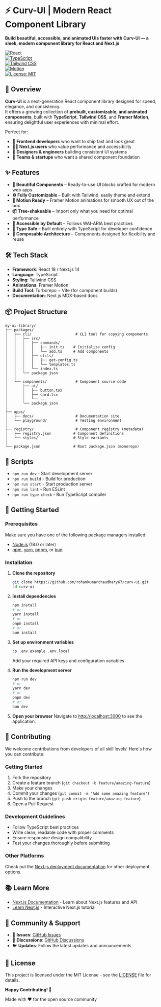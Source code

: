 # ⚡ Curv-UI | Modern React Component Library

**Build beautiful, accessible, and animated UIs faster with Curv-UI — a sleek, modern component library for React and Next.js**

[![React](https://img.shields.io/badge/React-18-blue)](https://react.dev/)  
[![TypeScript](https://img.shields.io/badge/TypeScript-5-blue)](https://www.typescriptlang.org/)  
[![Tailwind CSS](https://img.shields.io/badge/TailwindCSS-3-38B2AC)](https://tailwindcss.com/)  
[![Motion](https://img.shields.io/badge/Framer_Motion-animations-ff69b4)](https://www.framer.com/motion/)  
[![License: MIT](https://img.shields.io/badge/License-MIT-yellow.svg)](LICENSE)

## 🌟 Overview

**Curv-UI** is a next-generation React component library designed for speed, elegance, and consistency.  
It offers a growing collection of **prebuilt, customizable, and animated components**, built with **TypeScript**, **Tailwind CSS**, and **Framer Motion**, ensuring delightful user experiences with minimal effort.

Perfect for:

- 🚀 **Frontend developers** who want to ship fast and look great
- 🧑‍💻 **Next.js users** who value performance and accessibility
- 🎨 **Designers & engineers** building consistent UI systems
- 🧩 **Teams & startups** who want a shared component foundation

## ✨ Features

- **🎨 Beautiful Components** – Ready-to-use UI blocks crafted for modern web apps
- **⚙️ Fully Customizable** – Built with Tailwind, easily theme and extend
- **💫 Motion Ready** – Framer Motion animations for smooth UX out of the box
- **📦 Tree-shakeable** – Import only what you need for optimal performance
- **🧱 Accessible by Default** – Follows WAI-ARIA best practices
- **🧠 Type Safe** – Built entirely with TypeScript for developer confidence
- **🧩 Composable Architecture** – Components designed for flexibility and reuse

## 🛠️ Tech Stack

- **Framework**: React 18 / Next.js 14
- **Language**: TypeScript
- **Styling**: Tailwind CSS
- **Animations**: Framer Motion
- **Build Tool**: Turborepo + Vite (for component builds)
- **Documentation**: Next.js MDX-based docs

## 📦 Project Structure

```
my-ui-library/
├── packages/
│   ├── cli/                    # CLI tool for copying components
│   │   ├── src/
│   │   │   ├── commands/
│   │   │   │   ├── init.ts    # Initialize config
│   │   │   │   └── add.ts     # Add components
│   │   │   ├── utils/
│   │   │   │   ├── get-config.ts
│   │   │   │   └── templates.ts
│   │   │   └── index.ts
│   │   └── package.json
│   │
│   └── components/             # Component source code
│       ├── ui/
│       │   ├── button.tsx
│       │   ├── card.tsx
│       │   └── ...
│       └── package.json
│
├── apps/
│   ├── docs/                   # Documentation site
│   └── playground/             # Testing environment
│
├── registry/                   # Component registry (metadata)
│   ├── registry.json          # Component definitions
│   └── styles/                # Style variants
│
└── package.json               # Root package.json (monorepo)
```

## 🔧 Scripts

- `npm run dev` - Start development server
- `npm run build` - Build for production
- `npm run start` - Start production server
- `npm run lint` - Run ESLint
- `npm run type-check` - Run TypeScript compiler

## 🚀 Getting Started

### Prerequisites

Make sure you have one of the following package managers installed:

- [Node.js](https://nodejs.org/) (18.0 or later)
- [npm](https://www.npmjs.com/), [yarn](https://yarnpkg.com/), [pnpm](https://pnpm.io/), or [bun](https://bun.sh/)

### Installation

1. **Clone the repository**

    ```bash
    git clone https://github.com/rohankumarchaudhary67/curv-ui.git
    cd curv-ui
    ```

2. **Install dependencies**

    ```bash
    npm install
    # or
    yarn install
    # or
    pnpm install
    # or
    bun install
    ```

3. **Set up environment variables**

    ```bash
    cp .env.example .env.local
    ```

    Add your required API keys and configuration variables.

4. **Run the development server**

    ```bash
    npm run dev
    # or
    yarn dev
    # or
    pnpm dev
    # or
    bun dev
    ```

5. **Open your browser**
   Navigate to [http://localhost:3000](http://localhost:3000) to see the application.

## 🤝 Contributing

We welcome contributions from developers of all skill levels! Here's how you can contribute:

### Getting Started

1. Fork the repository
2. Create a feature branch (`git checkout -b feature/amazing-feature`)
3. Make your changes
4. Commit your changes (`git commit -m 'Add some amazing feature'`)
5. Push to the branch (`git push origin feature/amazing-feature`)
6. Open a Pull Request

### Development Guidelines

- Follow TypeScript best practices
- Write clean, readable code with proper comments
- Ensure responsive design compatibility
- Test your changes thoroughly before submitting

### Other Platforms

Check out the [Next.js deployment documentation](https://nextjs.org/docs/app/building-your-application/deploying) for other deployment options.

## 📚 Learn More

- [Next.js Documentation](https://nextjs.org/docs) - Learn about Next.js features and API
- [Learn Next.js](https://nextjs.org/learn) - Interactive Next.js tutorial

## 🤝 Community & Support

- 📧 **Issues**: [GitHub Issues](https://github.com/rohankumarchaudhary67/curv-ui/issues)
- 💬 **Discussions**: [GitHub Discussions](https://github.com/rohankumarchaudhary67/curv-ui/discussions)
- 🐦 **Updates**: Follow the latest updates and announcements

## 📄 License

This project is licensed under the MIT License - see the [LICENSE](LICENSE) file for details.

**Happy Contributing! 🎉**

Made with ❤️ for the open source community

